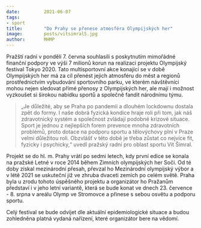```yaml
---
date:         2021-06-07
tags:         
- sport
title:        "Do Prahy se přenese atmosféra Olympijských her"
image: 	      posts/vitsimral5.jpg
author:       MHMP
---
```


Pražští radní v pondělí 7. června souhlasili s poskytnutím mimořádné finanční podpory ve výši 7 milionů korun na realizaci projektu Olympijský festival Tokyo 2020. Tato multisportovní akce konající se v době Olympijských her má za cíl přenést jejich atmosféru do měst a regionů prostřednictvím vybudování sportovního parku, ve kterém návštěvníci mohou nejen sledovat přímé přenosy z Olympijských her, ale mají i možnost vyzkoušet si širokou nabídku sportů a společně fandit národnímu týmu.

> „Je důležité, aby se Praha po pandemii a dlouhém lockdownu dostala zpět do formy. I naše dobrá fyzická kondice hraje roli při tom, jak náš zdravotnický systém a společnost zvládají podobné krizové situace. Sport je jednou z nejlepších forem prevence mnoha zdravotních problémů, proto dotace na podporu sportu a tělovýchovy plní v Praze velmi důležitou roli. Obzvlášť v této době je třeba zůstat co nejvíce fit, fyzicky i psychicky,“ uvedl pražský radní pro oblast sportu Vít Šimral.

Projekt se do hl. m. Prahy vrátí po sedmi letech, kdy první edice se konala na pražské Letné v roce 2014 během Zimních olympijských her Soči. Od té doby získal mezinárodní přesah, převzal ho Mezinárodní olympijský výbor a v létě 2021 se uskuteční již ve zhruba dvaceti zemích po celém světě. Praha byla u zrodu tohoto úspěšného projektu a organizátor ho Pražanům představí i v jeho letní variantě, která se bude konat ve dnech 23. července - 8. srpna v areálu Olymp ve Stromovce a přinese s sebou osvětu a podporu sportu.

Celý festival se bude odvíjet dle aktuální epidemiologické situace a budou zohledněna platná vydaná nařízení, které organizátor bere na vědomí.


